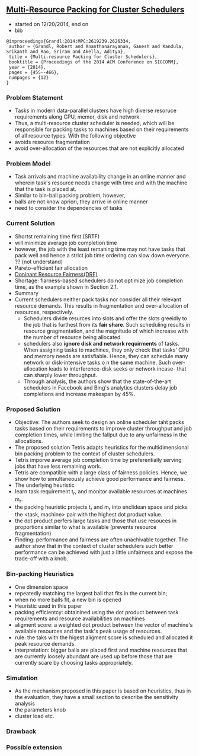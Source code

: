 ## [Multi-Resource Packing for Cluster Schedulers](http://dl.acm.org/citation.cfm?id=2626334)

- started on 12/20/2014, end on
- bib
```
@inproceedings{Grandl:2014:MPC:2619239.2626334,
 author = {Grandl, Robert and Ananthanarayanan, Ganesh and Kandula, Srikanth and Rao, Sriram and Akella, Aditya},
 title = {Multi-resource Packing for Cluster Schedulers},
 booktitle = {Proceedings of the 2014 ACM Conference on SIGCOMM},
 year = {2014},
 pages = {455--466},
 numpages = {12}
} 
```

### Problem Statement
- Tasks in modern data-parallel clusters have high diverse resoruce requirements along CPU, memor, disk and network. 
- Thus, a multi-resource cluster scheduler is needed, which will be responsible for packing tasks to machines based on their requirements of all resource types. With the following objective
 - avoids resource fragmentation
 - avoid over-allocation of the resources that are not explicitly allocated

### Problem Model
- Task arrivals and machine availability change in an online manner and wherein task's resource needs change with time and with the machine that the task is placed at.
- Similar to bin-ball packing problem, however, 
 - balls are not know apriori, they arrive in online manner
 - need to consider the dependencies of tasks
 

### Current Solution
- Shortst remaining time first (SRTF) 
 - will minimize average job completion time
 - however, the job with the least remaning time may not have tasks that pack well and hence a strict job time ordering can slow down everyone. ?? (not understand)
- Pareto-efficient fair allocation 
- [Doninant Resource Fairness(DRF)](https://www.usenix.org/conference/nsdi11/dominant-resource-fairness-fair-allocation-multiple-resource-types)
 - Shortage: fiarness-based schedulers do not optimize job completion time, as the example shown in Section 2.1.
- Summary
 - Current schedulers neither pack tasks nor consider all their relevant resource demands. This results in fragmentation and over-allocation of resources, respectively.
   - Schedulers divide resurces into slots and offer the slots greeidly to the job that is furthest from its **fair share**. Such scheduling results in resource gragmentation, and the magnitude of which increase with the number of resource being allocated.
   - schedulers also **ignore disk and network requirments** of tasks. When assigning tasks to machines, they only check that tasks' CPU and memory needs are satisfiable. Hence, they can schedule many network or disk-intensive tasks o n the same machine. Such over-allocation leads to interference-disk seeks or network incase- that can sharply lower throughput. 
   - Through analysis, the authors show that the state-of-the-art schedulers in Facebook and Bing's analytics clusters delay job completions and increase makespan by 45%.

 


### Proposed Solution
- Objective: The authors seek to design an online scheduler taht packs tasks based on their requirements to improve cluster throughput and job completion times, while limiting the fallput due to any unfairness in the allocations.
- The proposed solution Tetris adapts heuristics for the multidimensional bin packing problem to the context of cluster schedulers.
 - Tetris imporve average job completion time by preferentially serving jobs that have less remaining work. 
 - Tetris are compatible with a large class of fairness policies. Hence, we show how to simultaneously achieve good performance and fairness.
- The underlying heuristic
 - learn task requirement t<sub>r</sub>, and monitor available resources at machines m<sub>r</sub>.
 - the packing heuristic projects t<sub>r</sub> and m<sub>r</sub> into enclidean space and picks the <task, machine> pair with the highest dot product value.
 - the dot product perfers large tasks and those that use resouces in proportions similar to what is available (prevents resource fragmentation)
- Finding: performance and fairness are often unachivable together. The author show that in the context of cluster schedulers such better performance can be achieved with just a little unfairness and expose the trade-off with a knob.

### Bin-packing Heuristics
- One dimension space
 - repeatedly matching the largest ball that fits in the current bin;
 - when no more balls fit, a new bin is opened
- Heuristic used in this paper
 - packing efficientcy: obtainined using the dot product between task requirements and resource availabilities on machines
 - aligment score: a weighted dot product between the vector of machine's available resources and the task's peak usage of resources.
 - rule: the taks with the higest aligment score is scheduled and allocated it peak resource demands. 
 - interpretation: bigger balls are placed first and machine resources that are currently loosely abundant are used up before those that are currently scare by choosing tasks appropriately.
 
### Simulation
- As the mechanism proposed in this paper is based on heuristics, thus in the evaluation, they have a small section to describe the sensitivity analysis
 - the parameters knob
 - cluster load etc.


### Drawback

### Possible extension
